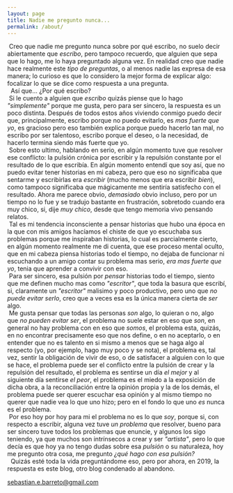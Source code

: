 ```yaml
---
layout: page
title: Nadie me pregunto nunca...
permalink: /about/
---
```

&nbsp;Creo que nadie me pregunto nunca sobre por qué escribo, no suelo decir abiertamente que _escribo_, pero tampoco recuerdo, que alguien que sepa que lo hago, me lo haya preguntado alguna vez. En realidad creo que nadie hace realmente este _tipo de preguntas_, o al menos nadie las expresa de esa manera; lo curioso es que lo considero la mejor forma de explicar algo: focalizar lo que se dice como respuesta a una pregunta. <br/>&nbsp; Así que... ¿Por qué escribo?<br/>&nbsp;Si le cuento a alguien que _escribo_ quizás piense que lo hago _"simplemente"_ porque me gusta, pero para ser sincero, la respuesta es un poco distinta. Después de todos estos años viviendo conmigo puedo decir que, principalmente, escribo porque no puedo evitarlo, es _mas fuerte que yo_,  es gracioso pero eso también explica porque puedo hacerlo tan mal, no escribo por ser talentoso, escribo porque el deseo, o la necesidad, de hacerlo termina siendo más fuerte que yo.<br/>&nbsp;Sobre esto ultimo, hablando en serio, en algún momento tuve que resolver ese conflicto: la pulsión crónica por escribir y la repulsión constante por el resultado de lo que escribía. En algún momento entendí que soy así, que no puedo evitar tener historias en mi cabeza, pero que eso no significaba que sentarme y escribirlas era _escribir_ (mucho menos que era escribir _bien_), como tampoco significaba que mágicamente me sentiría satisfecho con el resultado. Ahora me parece obvio, _demasiado_ obvio incluso, pero por un tiempo no lo fue y se tradujo bastante en frustración, sobretodo cuando era muy chico, si, dije _muy chico_, desde que tengo memoria vivo pensando relatos.<br/>&nbsp;Tal es mi tendencia inconsciente a pensar historias que hubo una época en la que con mis amigos hacíamos el chiste de que yo escuchaba sus problemas porque me inspiraban historias, lo cual es parcialmente cierto, en algún momento realmente me di cuenta, que ese proceso mental oculto, que en mi cabeza piensa historias todo el tiempo, no dejaba de funcionar ni escuchando a un amigo contar su problema mas serio, _era mas fuerte que yo_, tenia que aprender a convivir con eso.<br/>&nbsp;Para ser sincero, esa pulsión por _pensar_ historias todo el tiempo, siento que me definen mucho mas como _"escritor"_, que toda la basura que escribí, si, claramente un _"escritor"_ malisimo y poco productivo, pero uno que _no puede evitar serlo_, creo que a veces esa es la única manera cierta de _ser_ algo.<br/>&nbsp;Me gusta pensar que todas las personas _son_ algo, lo quieran o no, algo que _no pueden evitar ser_, el problema no suele estar en eso que _son_, en general no hay problema con en eso que _somos_, el problema esta, quizás, en no encontrar precisamente eso que nos define, o en no aceptarlo, o en entender que no es talento en si mismo a menos que se haga algo al respecto (yo, por ejemplo, hago muy poco y se nota), el problema es, tal vez, sentir la obligación de vivir de eso, o de satisfacer a alguien con lo que se hace, el problema puede ser el conflicto entre la pulsión de crear y la repulsión del resultado, el problema es sentirse un día _el mejor_ y al siguiente día sentirse _el peor_, el problema es el miedo a la exposición de dicha obra, a la reconciliación entre la opinión propia y la de los demás, el problema puede ser querer escuchar esa opinión y al mismo tiempo no querer que nadie vea lo que uno hizo; pero en el fondo lo que uno _es_ nunca es el problema.<br/>&nbsp;Por eso hoy por hoy para mi el problema no es lo que _soy_, porque si, con respecto a escribir, alguna vez tuve _un problema_ que resolver, bueno para ser sincero tuve todos los problemas que enuncie, y algunos los sigo teniendo, ya que muchos son intrínsecos a crear y ser _"artista"_, pero lo que decía es que hoy ya no tengo dudas sobre esa _pulsión_ o su naturaleza, hoy me pregunto otra cosa, me pregunto *¿qué hago con esa pulsión?*<br/>&nbsp; Quizás esté toda la vida preguntándome eso, pero por ahora, en 2019, la respuesta es este blog, otro blog condenado al abandono.


[sebastian.e.barreto@gmail.com](mailto:sebastian.e.barreto@gmail.com)
